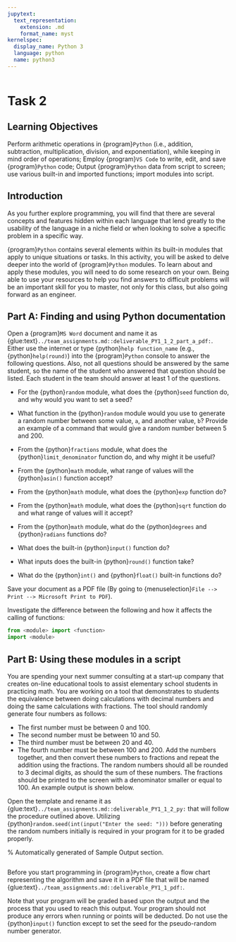 ```yaml
---
jupytext:
  text_representation:
    extension: .md
    format_name: myst
kernelspec:
  display_name: Python 3
  language: python
  name: python3
---
```

```{include} /macros.md
```

# Task 2


## Learning Objectives 

Perform arithmetic operations in {program}`Python` (i.e., addition, subtraction,
multiplication, division, and exponentiation), while keeping in mind order of
operations; Employ {program}`VS Code` to write, edit, and save {program}`Python`
code; Output {program}`Python` data from script to screen; use various built-in
and imported functions; import modules into script.


## Introduction

As you further explore programming, you will find that there are several
concepts and features hidden within each language that lend greatly to the
usability of the language in a niche field or when looking to solve a specific
problem in a specific way. 

{program}`Python` contains several elements within its built-in modules that
apply to unique situations or tasks. In this activity, you will be asked to
delve deeper into the world of {program}`Python` modules. To learn about and
apply these modules, you will need to do some research on your own. Being able
to use your resources to help you find answers to difficult problems will be an
important skill for you to master, not only for this class, but also going
forward as an engineer.


## Part A: Finding and using Python documentation

Open a {program}`MS Word` document and name it as
{glue:text}`../team_assignments.md::deliverable_PY1_1_2_part_a_pdf:`. Either use
the internet or type {python}`help function_name` (e.g., {python}`help(round)`)
into the {program}`Python` console to answer the following questions. Also, not
all questions should be answered by the same student, so the name of the student
who answered that question should be listed.  Each student in the team should
answer at least 1 of the questions.

- For the {python}`random` module, what does the {python}`seed` function do, and
  why would you want to set a seed? 

- What function in the {python}`random` module would you use to generate a
  random number between some value, `a`, and another value, `b`? Provide an
  example of a command that would give a random number between $5$ and $200$.  

- From the {python}`fractions` module, what does the {python}`limit_denominator`
  function do, and why might it be useful? 

- From the {python}`math` module, what range of values will the {python}`asin()`
  function accept? 

- From the {python}`math` module, what does the {python}`exp` function do?

- From the {python}`math` module, what does the {python}`sqrt` function do and
  what range of values will it accept? 

- From the {python}`math` module, what do the {python}`degrees` and
  {python}`radians` functions do? 

- What does the built-in {python}`input()` function do? 

- What inputs does the built-in {python}`round()` function take? 

- What do the {python}`int()` and {python}`float()` built-in functions do?

Save your document as a PDF file (By going to {menuselection}`File --> Print -->
Microsoft Print to PDF`). 

Investigate the difference between the following and how it affects the calling of functions:

```python
from <module> import <function>
import <module>
```


## Part B: Using these modules in a script

You are spending your next summer consulting at a start-up company that creates on-line educational tools to assist elementary school students in practicing math. You are working on a tool that demonstrates to students the equivalence between doing calculations with decimal numbers and doing the same calculations with fractions. The tool should randomly generate four numbers as follows:
-	The first number must be between $0$ and $100$.
-	The second number must be between $10$ and $50$.
-	The third number must be between $20$ and $40$.
-	The fourth number must be between $100$ and $200$.
Add the numbers together, and then convert these numbers to fractions and repeat the addition using the fractions. The random numbers should all be rounded to $3$ decimal digits, as should the sum of these numbers. The fractions should be printed to the screen with a denominator smaller or equal to $100$. An example output is shown below.

Open the template and rename it as
{glue:text}`../team_assignments.md::deliverable_PY1_1_2_py:` that will follow
the procedure outlined above. Utilizing {python}`random.seed(int(input("Enter
the seed: ")))` before generating the random numbers initially is required in
your program for it to be graded properly.

% Automatically generated of Sample Output section.
```{include} ../../_build/intermediate/M05/reference/team_2_sample_output.md
```

Before you start programming in {program}`Python`, create a flow chart
representing the algorithm and save it in a PDF file that will be named
{glue:text}`../team_assignments.md::deliverable_PY1_1_pdf:`.

Note that your program will be graded based upon the output and the process that you used to reach this output. Your program should not produce any errors when running or points will be deducted. Do not use the {python}`input()` function except to set the seed for the pseudo-random number generator.